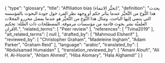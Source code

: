 {
    "type": "glossary",
    "title": "Affiliation bias (تحيُّز الانتماء)",
    "definition": "يحدث هذا النُّوع من التَّحيُّز عندما يتأثر حكم أو وجهة نظر الفرد حول جودة البحوث بالمؤسسة التي ينتمي إليها الباحث. ومثال هذا النُّوع من التَّحيُّز هو عندما يفضل محررو المجلات العلميَّة نشر بحوث قادمة من مؤسسات مرموقة. المصطلحات ذات الصِّلة: تحكيم الأقران.",
    "related_terms": [
        "Peer review"
    ],
    "references": [
        "Tvina2019"
    ],
    "alt_related_terms": [
        null
    ],
    "drafted_by": [
        "Mahmoud Elsherif"
    ],
    "reviewed_by": [
        "Christopher Graham",
        "Madeleine Ingham",
        "Adam Parker",
        "Graham Reid"
    ],
    "language": "arabic",
    "translated_by": [
        "Abdulsamad Humaidan"
    ],
    "translation_reviewed_by": [
        "Amani Aloufi",
        "Ali H. Al-Hoorie",
        "Ahlam Ahmed",
        "Hiba Alomary",
        "Hala Alghamdi"
    ]
}